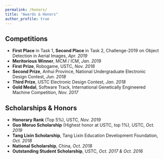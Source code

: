 ```yaml
---
permalink: /honors/
title: "Awards & Honors"
author_profile: true
---
```


## Competitions

*  **First Place** in Task 1, **Second Place** in Task 2, Challenge-2019 on Object Detection in Aerial Images, *Apr. 2019*
* **Meritorious Winner**, MCM / ICM, *Jan. 2019*
* **First Prize**, Robogame, USTC, *Nov. 2018*
* **Second Prize**, Anhui Province, National Undergraduate Electronic Design Contest, *Jun. 2018*
* **Third Prize**, USTC Electronic Design Contest, *Jan. 2018*
* **Gold Medal**, Software Track, International Genetically Engineered Machine Competition, *Nov. 2017* 

## Scholarships & Honors

* **Honorary Rank** (Top 5%), USTC, *Nov. 2019*
* **Guo Moruo Scholarship** (Highest honor at USTC, top 1%), USTC, *Oct. 2019*
* **Tang Lixin Scholarship**, Tang Lixin Education Development Foundation, *Oct. 2018*
* **National Scholarship**, China, *Oct. 2018*
* **Outstanding Student Scholarship**, USTC, *Oct. 2017 & Oct. 2016*
